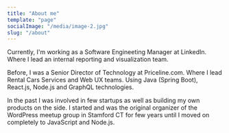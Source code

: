 ```yaml
---
title: "About me"
template: "page"
socialImage: "/media/image-2.jpg"
slug: "/about"
---
```


Currently, I'm working as a Software Engineeting Manager at LinkedIn. Where I lead an internal reporting and visualization team.

Before, I was a Senior Director of Technology at Priceline.com. Where I lead Rental Cars Services and Web UX teams. Using Java (Spring Boot), React.js, Node.js and GraphQL technologies.

In the past I was involved in few startups as well as building my own products on the side. I started and was the original organizer of the WordPress meetup group in Stamford CT for few years until I moved on completely to JavaScript and Node.js.
